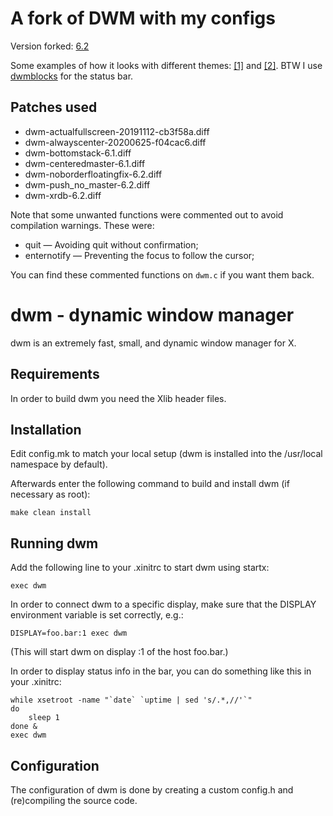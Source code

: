 # A fork of DWM with my configs
Version forked: [6.2](https://dl.suckless.org/dwm/dwm-6.2.tar.gz)

Some examples of how it looks with different themes: [\[1\]][dwm-ruiner] and
[\[2\]][dwm-mountains]. BTW I use [dwmblocks][bar] for the status bar.

[dwm-ruiner]: https://i.imgur.com/mfzM8EK.png
[dwm-mountains]: https://i.imgur.com/f8PYOh1.png
[bar]: https://github.com/torrinfail/dwmblocks


## Patches used
*	dwm-actualfullscreen-20191112-cb3f58a.diff
*	dwm-alwayscenter-20200625-f04cac6.diff
*	dwm-bottomstack-6.1.diff
*	dwm-centeredmaster-6.1.diff
*	dwm-noborderfloatingfix-6.2.diff
*	dwm-push_no_master-6.2.diff
*	dwm-xrdb-6.2.diff

Note that some unwanted functions were commented out to avoid compilation
warnings. These were:
*   quit &mdash; Avoiding quit without confirmation;
*   enternotify &mdash; Preventing the focus to follow the cursor;

You can find these commented functions on `dwm.c` if you want them back.


# dwm - dynamic window manager
dwm is an extremely fast, small, and dynamic window manager for X.


## Requirements
In order to build dwm you need the Xlib header files.


## Installation
Edit config.mk to match your local setup (dwm is installed into
the /usr/local namespace by default).

Afterwards enter the following command to build and install dwm (if
necessary as root):

    make clean install


## Running dwm
Add the following line to your .xinitrc to start dwm using startx:

    exec dwm

In order to connect dwm to a specific display, make sure that
the DISPLAY environment variable is set correctly, e.g.:

    DISPLAY=foo.bar:1 exec dwm

(This will start dwm on display :1 of the host foo.bar.)

In order to display status info in the bar, you can do something
like this in your .xinitrc:

    while xsetroot -name "`date` `uptime | sed 's/.*,//'`"
    do
    	sleep 1
    done &
    exec dwm


## Configuration
The configuration of dwm is done by creating a custom config.h
and (re)compiling the source code.
